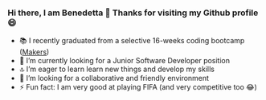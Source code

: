 ### Hi there, I am Benedetta 👋 Thanks for visiting my Github profile 😄


- 📚 I recently graduated from a selective 16-weeks coding bootcamp ([Makers](https://makers.tech/))
- 💼 I’m currently looking for a Junior Software Developer position
- 🔝 I’m eager to learn learn new things and develop my skills
- 👯 I’m looking for a collaborative and friendly environment 
- ⚡ Fun fact: I am very good at playing FIFA (and very competitive too 😂)
